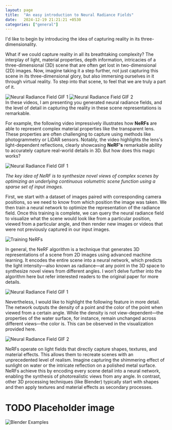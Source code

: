 ```yaml
---
layout: page
title:  "An easy introduction to Neural Radiance Fields"
date:   2024-12-19 21:21:21 +0530
categories: ["general"]
---
```

I'd like to begin by introducing the idea of capturing reality in its three-dimensionality.​

What if we could capture reality in all its breathtaking complexity? The interplay of light, material properties, depth information, intricacies of a three-dimensional (3D) scene that are often get lost in two-dimensional (2D) images. Now, imagine taking it a step further, not just capturing this scene in its three-dimensional glory, but also immersing ourselves in it through virtual reality. To step into that scene, to feel that we are truly a part of it.​
<div class="gif-pair">
    <img src="{{ '/assets/2024-12-19/ingp_what_if_1.gif' | prepend: site.baseurl }}" alt="Neural Radiance Field GIF 1">
    <img src="{{ '/assets/2024-12-19/ingp_what_if_2.gif' | prepend: site.baseurl }}" alt="Neural Radiance Field GIF 2">
</div>
In these videos, I am presenting you generated neural radiance fields, and the level of detail in capturing the reality in these scene representations is remarkable.​

For example, the following video impressively illustrates how **NeRFs** are able to represent complex material properties like the transparent lens. These properties are often challenging to capture using methods like photogrammetry or LiDAR sensors. Notably, the video highlights the lens's light-dependent reflections, clearly showcasing **NeRF's** remarkable ability to accurately capture real-world details in 3D. But how does this magic works?​

<img src="{{ '/assets/2024-12-19/sensor_ngp.gif' | prepend: site.baseurl }}" alt="Neural Radiance Field GIF 1">

*The key idea of NeRF is to synthesize novel views of complex scenes by optimizing an underlying continuous volumetric scene function using a sparse set of input images.*

First, we start with a dataset of images paired with corresponding camera positions, so we need to know from which position the image was taken. We then train a neural network to optimize the representation of the radiance field. Once this training is complete, we can query the neural radiance field to visualize what the scene would look like from a particular position, viewed from a particular angle, and then render new images or videos that were not previously captured in our input images.

<img src="{{ '/assets/2024-12-19/input_output_nerfs.png' | prepend: site.baseurl }}" alt="Training NeRFs">

In general, the NeRF algorithm is a technique that generates 3D representations of a scene from 2D images using advanced machine learning. It encodes the entire scene into a neural network, which predicts the light intensity—also known as radiance—at any point in the 3D space to synthesize novel views from different angles. I won’t delve further into the algorithm here but refer interested readers to the original paper for more details.

<img src="{{ '/assets/2024-12-19/nerfs_process.png' | prepend: site.baseurl }}" alt="Neural Radiance Field GIF 1">

Nevertheless, I would like to highlight the following feature in more detail. The network outputs the density of a point and the color of the point when viewed from a certain angle. While the density is not view-dependent—the properties of the water surface, for instance, remain unchanged across different views—the color is. This can be observed in the visualization provided here.

<img src="{{ '/assets/2024-12-19/radiance_field.png' | prepend: site.baseurl }}" alt="Neural Radiance Field GIF 2">

NeRFs operate on light fields that directly capture shapes, textures, and material effects. This allows them to recreate scenes with an unprecedented level of realism. Imagine capturing the shimmering effect of sunlight on water or the intricate reflection on a polished metal surface. NeRFs achieve this by encoding every scene detail into a neural network, enabling the synthesis of photorealistic views from any angle. In contrast, other 3D processing techniques (like Blender) typically start with shapes and then apply textures and material effects as secondary processes. 
# TODO Placeholder image
<img src="{{ '/assets/2024-12-19/blender.png' | prepend: site.baseurl }}" alt="Blender Examples">
